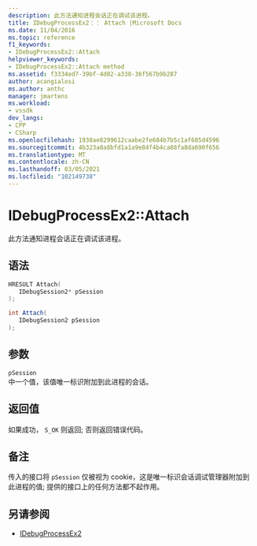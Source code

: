 ```yaml
---
description: 此方法通知进程会话正在调试该进程。
title: IDebugProcessEx2：： Attach |Microsoft Docs
ms.date: 11/04/2016
ms.topic: reference
f1_keywords:
- IDebugProcessEx2::Attach
helpviewer_keywords:
- IDebugProcessEx2::Attach method
ms.assetid: f3334ed7-39bf-4d02-a338-36f567b9b287
author: acangialosi
ms.author: anthc
manager: jmartens
ms.workload:
- vssdk
dev_langs:
- CPP
- CSharp
ms.openlocfilehash: 1938ae8299612caabe2fe684b7b5c1af685d4596
ms.sourcegitcommit: 4b323a8a8bfd1a1a9e84f4b4ca88fa8da690f656
ms.translationtype: MT
ms.contentlocale: zh-CN
ms.lasthandoff: 03/05/2021
ms.locfileid: "102149738"
---
```

# <a name="idebugprocessex2attach"></a>IDebugProcessEx2::Attach
此方法通知进程会话正在调试该进程。

## <a name="syntax"></a>语法

```cpp
HRESULT Attach( 
   IDebugSession2* pSession
);
```

```csharp
int Attach(
   IDebugSession2 pSession
);
```

## <a name="parameters"></a>参数
`pSession`\
中一个值，该值唯一标识附加到此进程的会话。

## <a name="return-value"></a>返回值
 如果成功， `S_OK` 则返回; 否则返回错误代码。

## <a name="remarks"></a>备注
 传入的接口将 `pSession` 仅被视为 cookie，这是唯一标识会话调试管理器附加到此进程的值; 提供的接口上的任何方法都不起作用。

## <a name="see-also"></a>另请参阅
- [IDebugProcessEx2](../../../extensibility/debugger/reference/idebugprocessex2.md)
